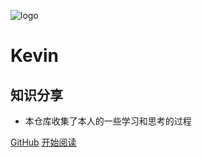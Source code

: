 ![logo](_media/logo.png)

# Kevin

## 知识分享

- 本仓库收集了本人的一些学习和思考的过程
    

[GitHub](<https://kevin0001-cmd.github.io/>)
[开始阅读](README.md)